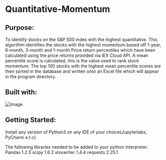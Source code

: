 # Quantitative-Momentum


## Purpose:
To identify stocks on the S&P 500 index with the highest quantitative. This algorithm identifies the stocks with the highest momentum based off 1-year, 6-month, 3-month and 1-month Price return percentiles which have been calculated using the price returns provided via IEX Cloud API. A mean percentile score is calculated, this is the value used to rank stock momentum. The top 100 stocks with the highest mean percentile scores are then sorted in the database and wriiten onto an Excel file which will appear in the program directory.


## Built with:



![image](https://user-images.githubusercontent.com/49504460/128783133-df34fd74-e23e-4d6e-b93d-b93bfe1bcc01.png)


## Getting Started:

Install any version of Python3 on any IDE of your choice(Jupyterlabs, PyCharm e.t.c)


The following libraries needed to be added to your python interpreter:
Pandas 1.2.5 
scipy 1.6.2
xlsxwriter 1.4.4
requests 2.25.1

